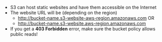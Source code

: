- S3 can host static websites and have them accessible on the Internet
- The website URL will be (depending on the region)  
	- http://bucket-name.s3-website-aws-region.amazonaws.com
		OR
	- http://bucket-name.s3-website.aws-region.amazonaws.com
- If you get a **403 Forbidden** error, make sure the bucket policy allows public reads!
